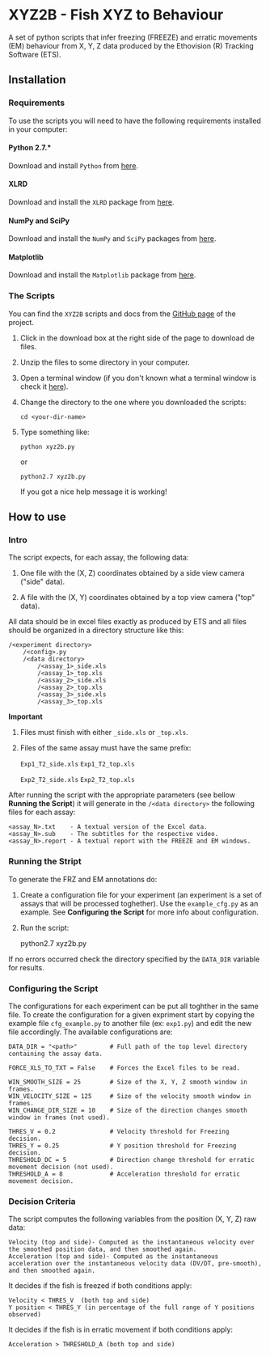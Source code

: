 # XYZ2B - Fish XYZ to Behaviour

A set of python scripts that infer freezing (FREEZE) and erratic movements (EM) behaviour from X, Y, Z data produced by the Ethovision (R) Tracking Software (ETS).

## Installation

### Requirements

To use the scripts you will need to have the following requirements installed in your computer:

#### Python 2.7.*

Download and install `Python` from [here](https://www.python.org/download/).

#### XLRD

Download and install the `XLRD` package from [here](https://pypi.python.org/pypi/xlrd/0.7.9).

#### NumPy and SciPy

Download and install the `NumPy` and `SciPy` packages from [here](http://www.scipy.org/scipylib/download.html).

#### Matplotlib

Download and install the `Matplotlib` package from [here](http://matplotlib.org/downloads.html).


### The Scripts

You can find the `XYZ2B` scripts and docs from the [GitHub page]() of the project.

1. Click in the download box at the right side of the page to download de files.

2. Unzip the files to some directory in your computer.

3. Open a terminal window (if you don't known what a terminal window is check it [here](http://www.makeuseof.com/tag/a-beginners-guide-to-the-windows-command-line/)).

4. Change the directory to the one where you downloaded the scripts:

    `cd <your-dir-name>`

5. Type something like:

    `python xyz2b.py`
    
    or
    
    `python2.7 xyz2b.py`
    
    If you got a nice help message it is working!


## How to use


### Intro

The script expects, for each assay, the following data:

1. One file with the (X, Z) coordinates obtained by a side view camera ("side" data).

2. A file with the (X, Y) coordinates obtained by a top view camera ("top" data).

All data should be in excel files exactly as produced by ETS and all files should be organized in a directory structure like this:

    /<experiment directory>
        /<config>.py
        /<data directory>
            /<assay_1>_side.xls
            /<assay_1>_top.xls
            /<assay_2>_side.xls
            /<assay_2>_top.xls
            /<assay_3>_side.xls
            /<assay_3>_top.xls

**Important**

1. Files must finish with either `_side.xls` or `_top.xls`.

2. Files of the same assay must have the same prefix:

    `Exp1_T2_side.xls`
    `Exp1_T2_top.xls`

    `Exp2_T2_side.xls`
    `Exp2_T2_top.xls`
     

After running the script with the appropriate parameters (see bellow __Running the Script__) it will generate in the `/<data directory>` the following files for each assay:

    <assay_N>.txt    - A textual version of the Excel data.
    <assay_N>.sub    - The subtitles for the respective video.
    <assay_N>.report - A textual report with the FREEZE and EM windows.


### Running the Stript

To generate the FRZ and EM annotations do:

1) Create a configuration file for your experiment (an experiment is a set of assays that will be processed toghether). Use the `example_cfg.py` as an example. See __Configuring the Script__ for more info about configuration.

2) Run the script:

    python2.7 xyz2b.py <config file>

If no errors occurred check the directory specified by the `DATA_DIR` variable for results.


### Configuring the Script

The configurations for each experiment can be put all toghther in the same file. To create the configuration for a given expriment start by copying the example file `cfg_example.py` to another file (ex: `exp1.py`) and edit the new file accordingly. The available configurations are:

    DATA_DIR = "<path>"         # Full path of the top level directory containing the assay data.

    FORCE_XLS_TO_TXT = False    # Forces the Excel files to be read.

    WIN_SMOOTH_SIZE = 25        # Size of the X, Y, Z smooth window in frames.
    WIN_VELOCITY_SIZE = 125     # Size of the velocity smooth window in frames.
    WIN_CHANGE_DIR_SIZE = 10    # Size of the direction changes smooth window in frames (not used).

    THRES_V = 0.2               # Velocity threshold for Freezing decision.
    THRES_Y = 0.25              # Y position threshold for Freezing decision.
    THRESHOLD_DC = 5            # Direction change threshold for erratic movement decision (not used).
    THRESHOLD_A = 8             # Acceleration threshold for erratic movement decision.


### Decision Criteria

The script computes the following variables from the position (X, Y, Z) raw data:

    Velocity (top and side)- Computed as the instantaneous velocity over the smoothed position data, and then smoothed again.
    Acceleration (top and side)- Computed as the instantaneous acceleration over the instantaneous velocity data (DV/DT, pre-smooth), and then smoothed again.

It decides if the fish is freezed if both conditions apply:

    Velocity < THRES_V  (both top and side)
    Y position < THRES_Y (in percentage of the full range of Y positions observed)

It decides if the fish is in erratic movement if both conditions apply:

    Acceleration > THRESHOLD_A (both top and side)

